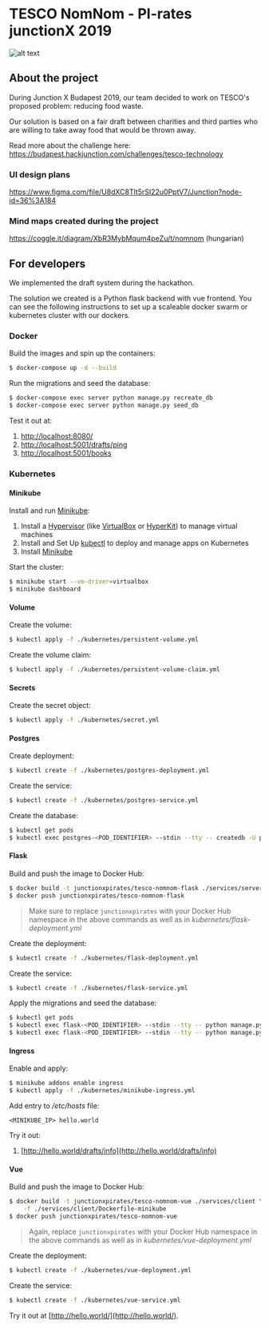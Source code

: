 # TESCO NomNom - PI-rates junctionX 2019
![alt text](https://i.ibb.co/nf4DxdT/tesconomnom-logo.png "TESCO NomNom")

## About the project
During Junction X Budapest 2019, our team decided to work on TESCO's proposed problem: reducing food waste.

Our solution is based on a fair draft between charities and third parties who are willing to take away food that would be thrown away.

Read more about the challenge here:
https://budapest.hackjunction.com/challenges/tesco-technology

### UI design plans
https://www.figma.com/file/U8dXC8Tlt5rSI22u0PptV7/Junction?node-id=36%3A184

### Mind maps created during the project
https://coggle.it/diagram/XbR3MybMqum4peZu/t/nomnom (hungarian)

## For developers
We implemented the draft system during the hackathon.

The solution we created is a Python flask backend with vue frontend. You can see the following instructions to set up a scaleable docker swarm or kubernetes cluster with our dockers.
### Docker

Build the images and spin up the containers:

```sh
$ docker-compose up -d --build
```

Run the migrations and seed the database:

```sh
$ docker-compose exec server python manage.py recreate_db
$ docker-compose exec server python manage.py seed_db
```

Test it out at:

1. [http://localhost:8080/](http://localhost:8080/)
1. [http://localhost:5001/drafts/ping](http://localhost:5001/books/ping)
1. [http://localhost:5001/books](http://localhost:5001/books)

### Kubernetes

#### Minikube

Install and run [Minikube](https://kubernetes.io/docs/setup/minikube/):

1. Install a  [Hypervisor](https://kubernetes.io/docs/tasks/tools/install-minikube/#install-a-hypervisor) (like [VirtualBox](https://www.virtualbox.org/wiki/Downloads) or [HyperKit](https://github.com/moby/hyperkit)) to manage virtual machines
1. Install and Set Up [kubectl](https://kubernetes.io/docs/tasks/tools/install-kubectl/) to deploy and manage apps on Kubernetes
1. Install [Minikube](https://github.com/kubernetes/minikube/releases)

Start the cluster:

```sh
$ minikube start --vm-driver=virtualbox
$ minikube dashboard
```

#### Volume

Create the volume:

```sh
$ kubectl apply -f ./kubernetes/persistent-volume.yml
```

Create the volume claim:

```sh
$ kubectl apply -f ./kubernetes/persistent-volume-claim.yml
```

#### Secrets

Create the secret object:

```sh
$ kubectl apply -f ./kubernetes/secret.yml
```

#### Postgres

Create deployment:

```sh
$ kubectl create -f ./kubernetes/postgres-deployment.yml
```

Create the service:

```sh
$ kubectl create -f ./kubernetes/postgres-service.yml
```

Create the database:

```sh
$ kubectl get pods
$ kubectl exec postgres-<POD_IDENTIFIER> --stdin --tty -- createdb -U postgres drafts
```

#### Flask

Build and push the image to Docker Hub:

```sh
$ docker build -t junctionxpirates/tesco-nomnom-flask ./services/server
$ docker push junctionxpirates/tesco-nomnom-flask
```

> Make sure to replace `junctionxpirates` with your Docker Hub namespace in the above commands as well as in *kubernetes/flask-deployment.yml*

Create the deployment:

```sh
$ kubectl create -f ./kubernetes/flask-deployment.yml
```

Create the service:

```sh
$ kubectl create -f ./kubernetes/flask-service.yml
```

Apply the migrations and seed the database:

```sh
$ kubectl get pods
$ kubectl exec flask-<POD_IDENTIFIER> --stdin --tty -- python manage.py recreate_db
$ kubectl exec flask-<POD_IDENTIFIER> --stdin --tty -- python manage.py seed_db
```

#### Ingress

Enable and apply:

```sh
$ minikube addons enable ingress
$ kubectl apply -f ./kubernetes/minikube-ingress.yml
```

Add entry to */etc/hosts* file:

```
<MINIKUBE_IP> hello.world
```

Try it out:

1. [http://hello.world/drafts/info](http://hello.world/drafts/info)


#### Vue

Build and push the image to Docker Hub:

```sh
$ docker build -t junctionxpirates/tesco-nomnom-vue ./services/client \
    -f ./services/client/Dockerfile-minikube
$ docker push junctionxpirates/tesco-nomnom-vue
```

> Again, replace `junctionxpirates` with your Docker Hub namespace in the above commands as well as in *kubernetes/vue-deployment.yml*

Create the deployment:

```sh
$ kubectl create -f ./kubernetes/vue-deployment.yml
```

Create the service:

```sh
$ kubectl create -f ./kubernetes/vue-service.yml
```

Try it out at [http://hello.world/](http://hello.world/).
